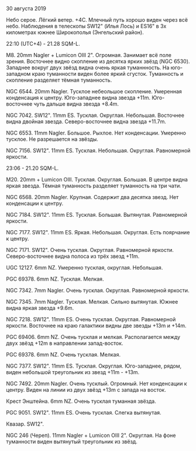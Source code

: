 30 августа 2019

Небо серое. Лёгкий ветер. +4С. Млечный путь хорошо виден через всё небо. Наблюдения в телескопы SW12" (Илья Лось) и ES16" в 3х километрах южнее Широкополья (Энгельский район).

22:10 (UTC+4) - 21.28 SQM-L.

М8. 20mm Nagler + Lumicon OIII 2". Огромная. Занимает всё поле зрения. Восточнее видно скопление из десятка ярких звёзд (NGC 6530). Западнее вокруг двух звёзд видна очень яркая туманнность. На юго-западном краю туманности виден более яркий сгусток. Туманность и скопление разделяет тёмная туманность.

NGC 6544. 20mm Nagler. Тусклое небеольшое скопление. Умеренная конденсация к центру. Юго-западнее видна звезда +11m. Юго-восточнее чуть дальше видна звезда +8.4m.

NGC 7042. SW12". 11mm ES. Тусклая. Округлая. Небольшая. Восточнее видна двойная звезда. Северо-восточнее видна звезда +11.7m.

NGC 6553. 11mm Nagler. Большое. Рыхлое. Нет конденсации. Умеренно тусклое. Не разрешается на звёзды.

NGC 7156. SW12". 11mm ES. Тусклая. Небольшая. Округлая. Равномерной яркости.

23:06 - 21.20 SQM-L.

М20. 20mm + Lumicon OIII. Тусклая. Округлая. Большая. В центре видна яркая звезда. Тёмная туманность разделяет туманность на три чати.

NGC 6568. 20mm Nagler. Крупная. Содержит два десятка звезд. Нет конденсации к центру. 

NGC 7184. SW12". 11mm ES. Тусклая. Большая. Вытянутая. Равномерной яркости.

NGC 7177. SW12". 11mm ES. Яркая. Небольшая. Округлая. Есть поярчание к центру.

NGC 7171. SW12". Очень тусклая. Округлая. Равномерной яркости. Северо-восточнее видна полоса из трёх звезд +11m.

UGC 12127. 6mm NZ. Умеренно тусклая, округлая. Небольшая.

PGC 69378. 6mm NZ. Тусклая. Мелкая.

NGC 7342. 7mm Nagler. Очень тусклая. Округлая. Равномерной яркости. 

NGC 7345. 7mm Nagler. Тусклая. Мелкая. Сильно вытянутая. Южнее видна яркая звезда +9.6m.

NGC 7218. SW12". 11mm ES. Очень тусклая. Округлая. Равномерной яркости. Восточнее на краю галактики видны две звезды +13m и +14m.

PGC 69406. 6mm NZ. Очень тусклая и мелкая. Располагается между двух звёзд +12m в направлении запад-восток.

PGC 69378. 6mm NZ. Очень тусклая. Мелкая.

NGC 7377. SW12". 11mm ES. Тусклая. Округлая. Юго-западнее, рядом, виден небольшой треугольник из звезд +11m - +13m.

NGC 7492. 20mm Nagler. Очень тусклый. Огромный. Нет конденсации к центру. Виден на линии из двух звёзд +13m с запада на восток.

Крест Энштейна. 6mm NZ. Очень тусклая туманная звёзда.

PGC 9051. SW12". 11mm ES. Очень тусклая. Слегка вытянутая.

Квазар. SW12".

NGC 246 (Череп). 11mm Nagler + Lumicon OIII 2". Округлая. На фоне туманности виден вытянутый треугольник из звёзд.


 

 

